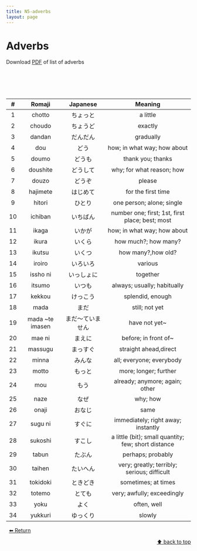 ```yaml
---
title: N5-adverbs
layout: page
---
```


# Adverbs
Download [PDF](./pdf/N5-adverbs.pdf) of list of adverbs

# &nbsp;

| **#** | **Romaji**      | **Japanese**     | **Meaning**                                         |
|:-------:|:-----------------:|:------------------:|:-----------------------------------------------------:|
| 1     | chotto          | ちょっと         | a little                                            |
| 2     | choudo          | ちょうど         | exactly                                             |
| 3     | dandan          | だんだん         | gradually                                           |
| 4     | dou             | どう             | how; in what way; how about                         |
| 5     | doumo           | どうも           | thank you; thanks                                   |
| 6     | doushite        | どうして         | why; for what reason; how                           |
| 7     | douzo           | どうぞ           | please                                              |
| 8     | hajimete        | はじめて         | for the first time                                  |
| 9     | hitori          | ひとり           | one person; alone; single                           |
| 10    | ichiban         | いちばん         | number one; first; 1st, first place; best; most     |
| 11    | ikaga           | いかが           | how; in what way; how about                         |
| 12    | ikura           | いくら           | how much?; how many?                                |
| 13    | ikutsu          | いくつ           | how many?,how old?                                  |
| 14    | iroiro          | いろいろ         | various                                             |
| 15    | issho ni        | いっしょに       | together                                            |
| 16    | itsumo          | いつも           | always; usually; habitually                         |
| 17    | kekkou          | けっこう         | splendid, enough                                    |
| 18    | mada            | まだ             | still; not yet                                      |
| 19    | mada ~te imasen | まだ～ていません | have not yet~                                       |
| 20    | mae ni          | まえに           | before; in front of~                                |
| 21    | massugu         | まっすぐ         | straight ahead,direct                               |
| 22    | minna           | みんな           | all; everyone; everybody                            |
| 23    | motto           | もっと           | more; longer; further                               |
| 24    | mou             | もう             | already; anymore; again; other                      |
| 25    | naze            | なぜ             | why; how                                            |
| 26    | onaji           | おなじ           | same                                                |
| 27    | sugu ni         | すぐに           | immediately; right away; instantly                  |
| 28    | sukoshi         | すこし           | a little (bit); small quantity; few; short distance |
| 29    | tabun           | たぶん           | perhaps; probably                                   |
| 30    | taihen          | たいへん         | very; greatly; terribly; serious; difficult         |
| 31    | tokidoki        | ときどき         | sometimes; at times                                 |
| 32    | totemo          | とても           | very; awfully; exceedingly                          |
| 33    | yoku            | よく             | often, well                                         |
| 34    | yukkuri         | ゆっくり         | slowly                                              |
&nbsp;
[⬅ Return](./N5.md)<div align="right">
    <a href="#----">⬆ back to top</a>
</div>